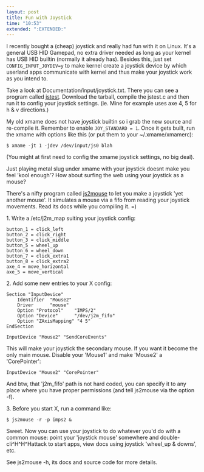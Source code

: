 ```yaml
---
layout: post
title: Fun with Joystick
time: "10:53"
extended: ":EXTENDED:"
---
```


I recently bought a (cheap) joystick and really had fun with it on Linux. It's
a general USB HID Gamepad, no extra driver needed as long as your kernel has
USB HID builtin (normally it already has).  Besides this, just set
`CONFIG_INPUT_JOYDEV=y` to make kernel create a joystick device by which
userland apps communicate with kernel and thus make your joystick work as you
intend to.

Take a look at Documentation/input/joystick.txt. There you can
see a program called
[jstest](http://atrey.karlin.mff.cuni.cz/~vojtech/joystick/).
Download the tarball, compile the jstest.c and then run it to config your
joystick settings. (ie. Mine for example uses axe 4, 5 for h & v directions.)

My old xmame does not have joystick builtin so i grab the new source and
re-compile it.  Remember to enable `JOY_STANDARD = 1`.  Once it gets built, run
the xmame with options like this (or put them to your ~/.xmame/xmamerc):

	$ xmame -jt 1 -jdev /dev/input/js0 blah

(You might at first need to config the xmame joystick settings, no big deal).

Just playing metal slug under xmame with your joystick doesnt make you feel
'kool enough'?  How about surfing the web using your joystick as a mouse?

There's a nifty program called
[js2mouse](http://free.the.cube.free.fr/downloads/) to let you make a
joystick 'yet another mouse'.  It simulates a mouse via a fifo from reading
your joystick movements.  Read its docs while you compiling it. =)

1\. Write a /etc/j2m_map suiting your joystick config:

	button_1 = click_left
	button_2 = click_right
	button_3 = click_middle
	button_5 = wheel_up
	button_6 = wheel_down
	button_7 = click_extra1
	button_8 = click_extra2
	axe_4 = move_horizontal
	axe_5 = move_vertical

2\. Add some new entries to your X config:

	Section "InputDevice"
		Identifier  "Mouse2"
   		Driver      "mouse"
		Option "Protocol"    "IMPS/2"
		Option "Device"      "/dev/j2m_fifo"
		Option "ZAxisMapping" "4 5"
	EndSection

	InputDevice "Mouse2" "SendCoreEvents"

This will make your joystick the secondary mouse. If you want it become the
only main mouse. Disable your 'Mouse1' and make 'Mouse2' a 'CorePointer':

	InputDevice "Mouse2" "CorePointer"

And btw, that 'j2m_fifo' path is not hard coded, you can specify it to
any place where you have proper permissions
(and tell js2mouse via the option -f).

3\. Before you start X, run a command like:

	$ js2mouse -r -p imps2 &

Sweet.  Now you can use your joystick to do whatever you'd do with a common
mouse: point your 'joystick mouse' somewhere and double-cli^H^H^Hattack
to start apps, view docs using joystick 'wheel_up & downs', etc.

See js2mouse -h, its docs and source code for more details.


